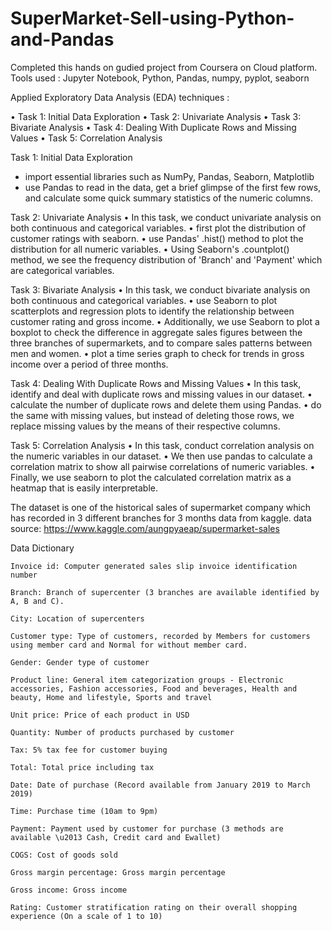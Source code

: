 # SuperMarket-Sell-using-Python-and-Pandas
Completed this hands on gudied project from Coursera on Cloud platform.
Tools used : Jupyter Notebook, Python, Pandas, numpy, pyplot, seaborn

Applied Exploratory Data Analysis (EDA) techniques :

• Task 1: Initial Data Exploration
• Task 2: Univariate Analysis
• Task 3: Bivariate Analysis
• Task 4: Dealing With Duplicate Rows and Missing Values
• Task 5: Correlation Analysis

Task 1: Initial Data Exploration
- import essential libraries such as NumPy, Pandas, Seaborn, Matplotlib 
- use Pandas to read in the data, get a brief glimpse of the first few rows, and calculate some quick summary statistics of the numeric columns.

Task 2: Univariate Analysis
• In this task, we conduct univariate analysis on both continuous and categorical variables.
• first plot the distribution of customer ratings with seaborn.
• use Pandas' .hist() method to plot the distribution for all numeric variables.
• Using Seaborn's .countplot() method, we see the frequency distribution of 'Branch' and 'Payment' which are categorical variables.

Task 3: Bivariate Analysis
• In this task, we conduct bivariate analysis on both continuous and categorical variables.
• use Seaborn to plot scatterplots and regression plots to identify the relationship between customer rating and gross income.
• Additionally, we use Seaborn to plot a boxplot to check the difference in aggregate sales figures between the three branches of supermarkets, and to compare sales patterns between men and women.
• plot a time series graph to check for trends in gross income over a period of three months.


Task 4: Dealing With Duplicate Rows and Missing Values
• In this task, identify and deal with duplicate rows and missing values in our dataset.
• calculate the number of duplicate rows and delete them using Pandas.
• do the same with missing values, but instead of deleting those rows, we replace missing values by the means of their respective columns.


Task 5: Correlation Analysis
• In this task, conduct correlation analysis on the numeric variables in our dataset.
• We then use pandas to calculate a correlation matrix to show all pairwise correlations of numeric variables.
• Finally, we use seaborn to plot the calculated correlation matrix as a heatmap that is easily interpretable.


The dataset is one of the historical sales of supermarket company which has recorded in 3 different branches for 3 months data from kaggle.
data source: https://www.kaggle.com/aungpyaeap/supermarket-sales

Data Dictionary

    Invoice id: Computer generated sales slip invoice identification number

    Branch: Branch of supercenter (3 branches are available identified by A, B and C).

    City: Location of supercenters

    Customer type: Type of customers, recorded by Members for customers using member card and Normal for without member card.

    Gender: Gender type of customer

    Product line: General item categorization groups - Electronic accessories, Fashion accessories, Food and beverages, Health and beauty, Home and lifestyle, Sports and travel

    Unit price: Price of each product in USD

    Quantity: Number of products purchased by customer

    Tax: 5% tax fee for customer buying

    Total: Total price including tax

    Date: Date of purchase (Record available from January 2019 to March 2019)

    Time: Purchase time (10am to 9pm)

    Payment: Payment used by customer for purchase (3 methods are available \u2013 Cash, Credit card and Ewallet)

    COGS: Cost of goods sold

    Gross margin percentage: Gross margin percentage

    Gross income: Gross income

    Rating: Customer stratification rating on their overall shopping experience (On a scale of 1 to 10)




